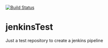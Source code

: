 [![Build Status](http://simplex.serveo.net/buildStatus/icon?job=pi-challenge)](http://simplex.serveo.net/job/pi-challenge/)
# jenkinsTest
Just a test repository to create a jenkins pipeline
